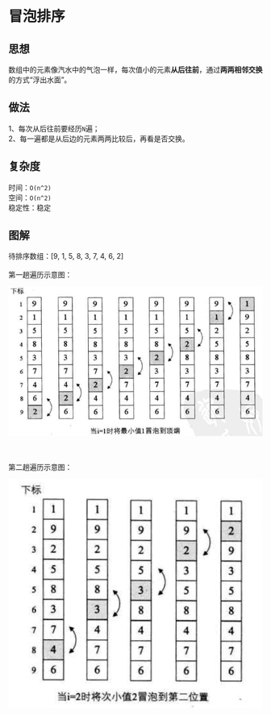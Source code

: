 # 冒泡排序
## 思想
数组中的元素像汽水中的气泡一样，每次值小的元素<b>从后往前</b>，通过<b>两两相邻交换</b>的方式“浮出水面”。

## 做法
1、每次从后往前要经历`N`遍；<br>
2、每一遍都是从后边的元素两两比较后，再看是否交换。

## 复杂度
时间：`O(n^2)` <br>
空间：`O(n^2)`<br>
稳定性：稳定

## 图解
待排序数组：[9, 1, 5, 8, 3, 7, 4, 6, 2]<br><br>
第一趟遍历示意图：


<img src="../../figures/bubble_sort_0.png"/>

<br><br>
第二趟遍历示意图：


<img src="../../figures/bubble_sort_1.png"/>